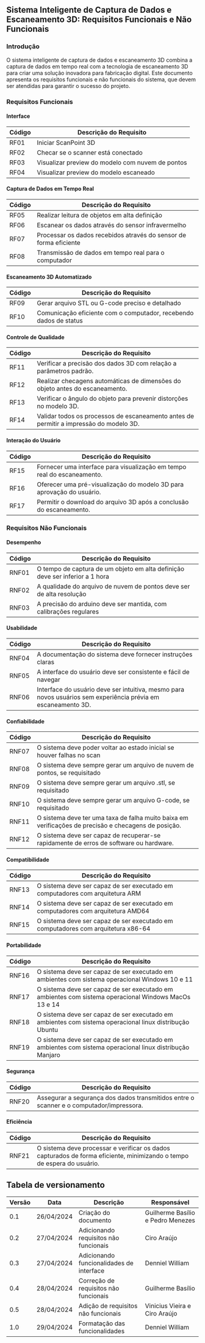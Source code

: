 <!-- Não abordamos 3D -->

## Sistema Inteligente de Captura de Dados e Escaneamento 3D: Requisitos Funcionais e Não Funcionais

### **Introdução**

<!-- Não abordamos 3D -->

O sistema inteligente de captura de dados e escaneamento 3D combina a captura de dados em tempo real com a tecnologia de escaneamento 3D para criar uma solução inovadora para fabricação digital. Este documento apresenta os requisitos funcionais e não funcionais do sistema, que devem ser atendidas para garantir o sucesso do projeto.

### Requisitos Funcionais

#### Interface

| Código | Descrição do Requisito                           |
| ------ | ------------------------------------------------ |
| RF01   | Iniciar ScanPoint 3D                          |
| RF02   | Checar se o scanner está conectado               |
| RF03   | Visualizar preview do modelo com nuvem de pontos |
| RF04   | Visualizar preview do modelo escaneado           |

#### Captura de Dados em Tempo Real

| Código | Descrição do Requisito                                            |
| ------ | ----------------------------------------------------------------- |
| RF05   | Realizar leitura de objetos em alta definição                     |
| RF06   | Escanear os dados através do sensor infravermelho                 |
| RF07   | Processar os dados recebidos através do sensor de forma eficiente |
| RF08   | Transmissão de dados em tempo real para o computador              |

#### Escaneamento 3D Automatizado

| Código | Descrição do Requisito                                            |
| ------ | ----------------------------------------------------------------- |
| RF09   | Gerar arquivo STL ou G-code preciso e detalhado                   |
| RF10   | Comunicação eficiente com o computador, recebendo dados de status |

#### Controle de Qualidade

| Código | Descrição do Requisito                                                                 |
| ------ | -------------------------------------------------------------------------------------- |
| RF11   | Verificar a precisão dos dados 3D com relação a parâmetros padrão.                     |
| RF12   | Realizar checagens automáticas de dimensões do objeto antes do escaneamento.           |
| RF13   | Verificar o ângulo do objeto para prevenir distorções no modelo 3D.                    |
| RF14   | Validar todos os processos de escaneamento antes de permitir a impressão do modelo 3D. |

#### Interação do Usuário

| Código | Descrição do Requisito                                                  |
| ------ | ----------------------------------------------------------------------- |
| RF15   | Fornecer uma interface para visualização em tempo real do escaneamento. |
| RF16   | Oferecer uma pré-visualização do modelo 3D para aprovação do usuário.   |
| RF17   | Permitir o download do arquivo 3D após a conclusão do escaneamento.     |

### Requisitos Não Funcionais

#### Desempenho

| Código | Descrição do Requisito                                                       |
| ------ | ---------------------------------------------------------------------------- |
| RNF01  | O tempo de captura de um objeto em alta definição deve ser inferior a 1 hora |
| RNF02  | A qualidade do arquivo de nuvem de pontos deve ser de alta resolução         |
| RNF03  | A precisão do arduino deve ser mantida, com calibrações regulares            |

#### Usabilidade

| Código | Descrição do Requisito                                         |
| ------ | -------------------------------------------------------------- |
| RNF04  | A documentação do sistema deve fornecer instruções claras      |
| RNF05  | A interface do usuário deve ser consistente e fácil de navegar |
| RNF06  | Interface do usuário deve ser intuitiva, mesmo para novos usuários sem experiência prévia em escaneamento 3D. |

#### Confiabilidade

| Código | Descrição do Requisito                                                    |
| ------ | ------------------------------------------------------------------------- |
| RNF07  | O sistema deve poder voltar ao estado inicial se houver falhas no scan    |
| RNF08  | O sistema deve sempre gerar um arquivo de nuvem de pontos, se requisitado |
| RNF09  | O sistema deve sempre gerar um arquivo .stl, se requisitado               |
| RNF10  | O sistema deve sempre gerar um arquivo G-code, se requisitado             |
| RNF11  | O sistema deve ter uma taxa de falha muito baixa em verificações de precisão e checagens de posição. |
| RNF12  | O sistema deve ser capaz de recuperar-se rapidamente de erros de software ou hardware.               |

#### Compatibilidade

| Código | Descrição do Requisito                                                           |
| ------ | -------------------------------------------------------------------------------- |
| RNF13  | O sistema deve ser capaz de ser executado em computadores com arquitetura ARM    |
| RNF14  | O sistema deve ser capaz de ser executado em computadores com arquitetura AMD64  |
| RNF15  | O sistema deve ser capaz de ser executado em computadores com arquitetura x86-64 |

#### Portabilidade

| Código | Descrição do Requisito                                                                                   |
| ------ | -------------------------------------------------------------------------------------------------------- |
| RNF16  | O sistema deve ser capaz de ser executado em ambientes com sistema operacional Windows 10 e 11           |
| RNF17  | O sistema deve ser capaz de ser executado em ambientes com sistema operacional Windows MacOs 13 e 14     |
| RNF18  | O sistema deve ser capaz de ser executado em ambientes com sistema operacional linux distribução Ubuntu  |
| RNF19  | O sistema deve ser capaz de ser executado em ambientes com sistema operacional linux distribução Manjaro |

#### Segurança

| Código | Descrição do Requisito                                                                  |
| ------ | --------------------------------------------------------------------------------------- |
| RNF20  | Assegurar a segurança dos dados transmitidos entre o scanner e o computador/impressora. |

#### Eficiência

| Código | Descrição do Requisito                                                                                                 |
| ------ | ---------------------------------------------------------------------------------------------------------------------- |
| RNF21  | O sistema deve processar e verificar os dados capturados de forma eficiente, minimizando o tempo de espera do usuário. |


## Tabela de versionamento

| Versão| Data | Descrição | Responsável|
|-------|------|-----------|------------|
| 0.1 | 26/04/2024 | Criação do documento | Guilherme Basílio e Pedro Menezes |
| 0.2 | 27/04/2024 | Adicionando requisitos não funcionais | Ciro Araújo |
| 0.3 | 27/04/2024 | Adicionando funcionalidades de interface | Denniel William |
| 0.4 | 28/04/2024 | Correção de requisitos não funcionais | Guilherme Basílio |
| 0.5 | 28/04/2024 | Adição de requisitos não funcionais | Vinicius Vieira e Ciro Araújo |
| 1.0 | 29/04/2024 | Formatação das funcionalidades | Denniel William |

